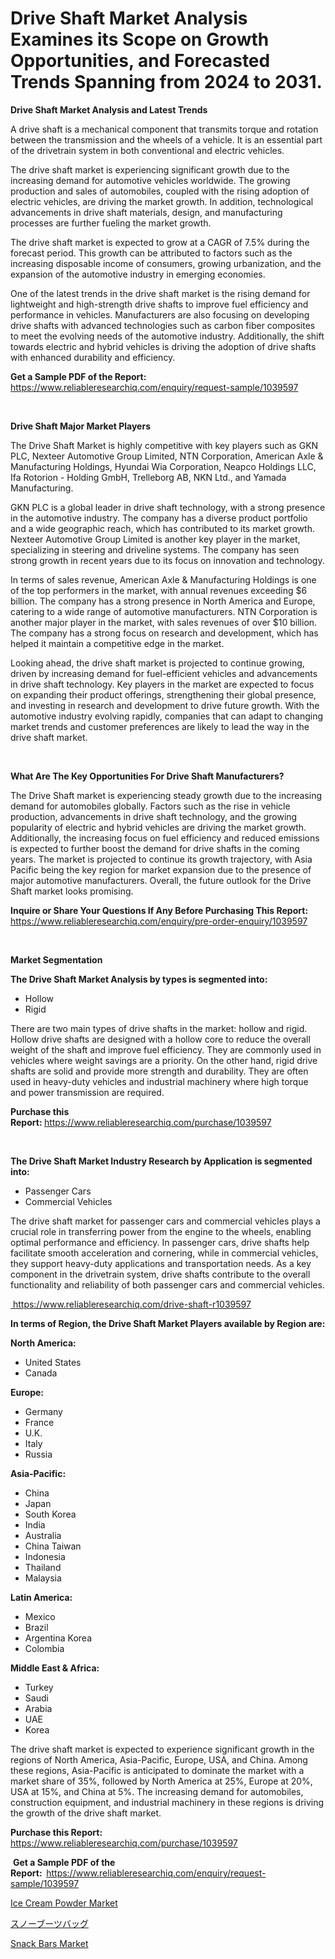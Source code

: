 <p><h1>Drive Shaft Market Analysis Examines its Scope on Growth Opportunities, and Forecasted Trends Spanning from 2024 to 2031.</h1></p><p><strong>Drive Shaft Market Analysis and Latest Trends</strong></p>
<p><p>A drive shaft is a mechanical component that transmits torque and rotation between the transmission and the wheels of a vehicle. It is an essential part of the drivetrain system in both conventional and electric vehicles.</p><p>The drive shaft market is experiencing significant growth due to the increasing demand for automotive vehicles worldwide. The growing production and sales of automobiles, coupled with the rising adoption of electric vehicles, are driving the market growth. In addition, technological advancements in drive shaft materials, design, and manufacturing processes are further fueling the market growth.</p><p>The drive shaft market is expected to grow at a CAGR of 7.5% during the forecast period. This growth can be attributed to factors such as the increasing disposable income of consumers, growing urbanization, and the expansion of the automotive industry in emerging economies.</p><p>One of the latest trends in the drive shaft market is the rising demand for lightweight and high-strength drive shafts to improve fuel efficiency and performance in vehicles. Manufacturers are also focusing on developing drive shafts with advanced technologies such as carbon fiber composites to meet the evolving needs of the automotive industry. Additionally, the shift towards electric and hybrid vehicles is driving the adoption of drive shafts with enhanced durability and efficiency.</p></p>
<p><strong>Get a Sample PDF of the Report:&nbsp;</strong> <a href="https://www.reliableresearchiq.com/enquiry/request-sample/1039597">https://www.reliableresearchiq.com/enquiry/request-sample/1039597</a></p>
<p>&nbsp;</p>
<p><strong>Drive Shaft Major Market Players</strong></p>
<p><p>The Drive Shaft Market is highly competitive with key players such as GKN PLC, Nexteer Automotive Group Limited, NTN Corporation, American Axle & Manufacturing Holdings, Hyundai Wia Corporation, Neapco Holdings LLC, Ifa Rotorion - Holding GmbH, Trelleborg AB, NKN Ltd., and Yamada Manufacturing.</p><p>GKN PLC is a global leader in drive shaft technology, with a strong presence in the automotive industry. The company has a diverse product portfolio and a wide geographic reach, which has contributed to its market growth. Nexteer Automotive Group Limited is another key player in the market, specializing in steering and driveline systems. The company has seen strong growth in recent years due to its focus on innovation and technology.</p><p>In terms of sales revenue, American Axle & Manufacturing Holdings is one of the top performers in the market, with annual revenues exceeding $6 billion. The company has a strong presence in North America and Europe, catering to a wide range of automotive manufacturers. NTN Corporation is another major player in the market, with sales revenues of over $10 billion. The company has a strong focus on research and development, which has helped it maintain a competitive edge in the market.</p><p>Looking ahead, the drive shaft market is projected to continue growing, driven by increasing demand for fuel-efficient vehicles and advancements in drive shaft technology. Key players in the market are expected to focus on expanding their product offerings, strengthening their global presence, and investing in research and development to drive future growth. With the automotive industry evolving rapidly, companies that can adapt to changing market trends and customer preferences are likely to lead the way in the drive shaft market.</p></p>
<p>&nbsp;</p>
<p><strong>What Are The Key Opportunities For Drive Shaft Manufacturers?</strong></p>
<p><p>The Drive Shaft market is experiencing steady growth due to the increasing demand for automobiles globally. Factors such as the rise in vehicle production, advancements in drive shaft technology, and the growing popularity of electric and hybrid vehicles are driving the market growth. Additionally, the increasing focus on fuel efficiency and reduced emissions is expected to further boost the demand for drive shafts in the coming years. The market is projected to continue its growth trajectory, with Asia Pacific being the key region for market expansion due to the presence of major automotive manufacturers. Overall, the future outlook for the Drive Shaft market looks promising.</p></p>
<p><strong>Inquire or Share Your Questions If Any Before Purchasing This Report:</strong> <a href="https://www.reliableresearchiq.com/enquiry/pre-order-enquiry/1039597">https://www.reliableresearchiq.com/enquiry/pre-order-enquiry/1039597</a></p>
<p>&nbsp;</p>
<p><strong>Market Segmentation</strong></p>
<p><strong>The Drive Shaft Market Analysis by types is segmented into:</strong></p>
<p><ul><li>Hollow</li><li>Rigid</li></ul></p>
<p><p>There are two main types of drive shafts in the market: hollow and rigid. Hollow drive shafts are designed with a hollow core to reduce the overall weight of the shaft and improve fuel efficiency. They are commonly used in vehicles where weight savings are a priority. On the other hand, rigid drive shafts are solid and provide more strength and durability. They are often used in heavy-duty vehicles and industrial machinery where high torque and power transmission are required.</p></p>
<p><strong>Purchase this Report:&nbsp;</strong><a href="https://www.reliableresearchiq.com/purchase/1039597">https://www.reliableresearchiq.com/purchase/1039597</a></p>
<p>&nbsp;</p>
<p><strong>The Drive Shaft Market Industry Research by Application is segmented into:</strong></p>
<p><ul><li>Passenger Cars</li><li>Commercial Vehicles</li></ul></p>
<p><p>The drive shaft market for passenger cars and commercial vehicles plays a crucial role in transferring power from the engine to the wheels, enabling optimal performance and efficiency. In passenger cars, drive shafts help facilitate smooth acceleration and cornering, while in commercial vehicles, they support heavy-duty applications and transportation needs. As a key component in the drivetrain system, drive shafts contribute to the overall functionality and reliability of both passenger cars and commercial vehicles.</p></p>
<p><a href="https://www.reliableresearchiq.com/drive-shaft-r1039597">&nbsp;https://www.reliableresearchiq.com/drive-shaft-r1039597</a></p>
<p><strong>In terms of Region, the Drive Shaft Market Players available by Region are:</strong></p>
<p>
    <p> <strong> North America: </strong>
        <ul>
            <li>United States</li>
            <li>Canada</li>
        </ul>
        </p> 
    <p> <strong> Europe: </strong>
        <ul>
            <li>Germany</li>
            <li>France</li>
            <li>U.K.</li>
            <li>Italy</li>
            <li>Russia</li>
        </ul>
        </p> 
    <p> <strong> Asia-Pacific: </strong>
        <ul>
            <li>China</li>
            <li>Japan</li>
            <li>South Korea</li>
            <li>India</li>
            <li>Australia</li>
            <li>China Taiwan</li>
            <li>Indonesia</li>
            <li>Thailand</li>
            <li>Malaysia</li>
        </ul>
        </p> 
    <p> <strong> Latin America: </strong>
        <ul>
            <li>Mexico</li>
            <li>Brazil</li>
            <li>Argentina Korea</li>
            <li>Colombia</li>
        </ul>
        </p> 
    <p> <strong> Middle East & Africa: </strong>
        <ul>
            <li>Turkey</li>
            <li>Saudi</li>
            <li>Arabia</li>
            <li>UAE</li>
            <li>Korea</li>
        </ul>
    </p>
    </p>
<p><p>The drive shaft market is expected to experience significant growth in the regions of North America, Asia-Pacific, Europe, USA, and China. Among these regions, Asia-Pacific is anticipated to dominate the market with a market share of 35%, followed by North America at 25%, Europe at 20%, USA at 15%, and China at 5%. The increasing demand for automobiles, construction equipment, and industrial machinery in these regions is driving the growth of the drive shaft market.</p></p>
<p><strong>Purchase this Report: </strong><a href="https://www.reliableresearchiq.com/purchase/1039597">https://www.reliableresearchiq.com/purchase/1039597</a></p>
<p>&nbsp;<strong>Get a Sample PDF of the Report:&nbsp;&nbsp;</strong><a href="https://www.reliableresearchiq.com/enquiry/request-sample/1039597">https://www.reliableresearchiq.com/enquiry/request-sample/1039597</a></p>
<p><strong></strong></p>
<p><p><a href="https://medium.com/@madisynreinger/ice-cream-powder-market-size-is-growing-at-cagr-of-13-9-d83ae41b57cf">Ice Cream Powder Market</a></p><p><a href="https://github.com/pepo3k/Market-Research-Report-List-3/blob/main/733885434340.md">スノーブーツバッグ</a></p><p><a href="https://medium.com/@welsonwiden94552/exploring-snack-bars-market-dynamics-global-trends-and-future-growth-prospects-2024-2031-b269b75dc120">Snack Bars Market</a></p></p>
